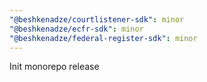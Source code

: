 ```yaml
---
"@beshkenadze/courtlistener-sdk": minor
"@beshkenadze/ecfr-sdk": minor
"@beshkenadze/federal-register-sdk": minor
---
```


Init monorepo release
